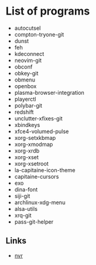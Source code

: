 List of programs
================

* autocutsel
* compton-tryone-git
* dunst
* feh
* kdeconnect
* neovim-git
* obconf
* obkey-git
* obmenu
* openbox
* plasma-browser-integration
* playerctl
* polybar-git
* redshift
* unclutter-xfixes-git
* xbindkeys
* xfce4-volumed-pulse
* xorg-setxkbmap
* xorg-xmodmap
* xorg-xrdb
* xorg-xset
* xorg-xsetroot
* la-capitaine-icon-theme
* capitaine-cursors
* exo
* dina-font
* siji-git
* archlinux-xdg-menu
* alsa-utils
* xrq-git
* pass-git-helper

Links
-----

- [nvr](https://github.com/mhinz/neovim-remote)
